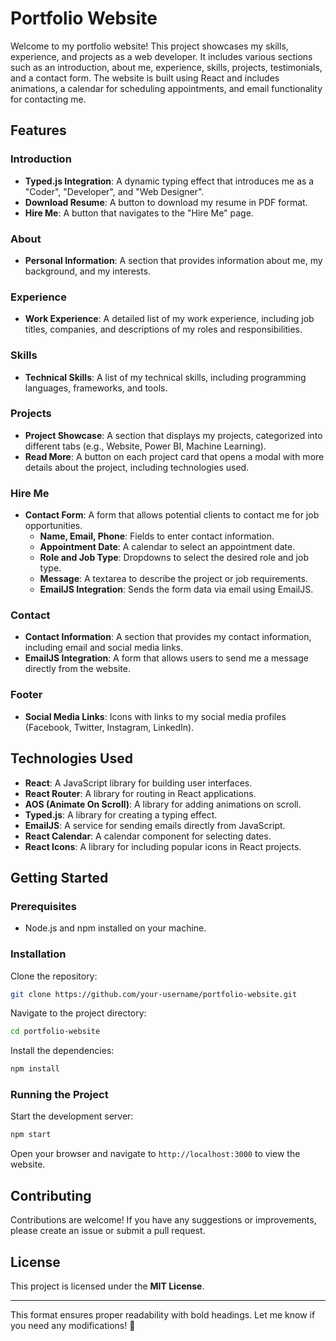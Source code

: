 # **Portfolio Website**  

Welcome to my portfolio website! This project showcases my skills, experience, and projects as a web developer. It includes various sections such as an introduction, about me, experience, skills, projects, testimonials, and a contact form. The website is built using React and includes animations, a calendar for scheduling appointments, and email functionality for contacting me.  

## **Features**  

### **Introduction**  
- **Typed.js Integration**: A dynamic typing effect that introduces me as a "Coder", "Developer", and "Web Designer".  
- **Download Resume**: A button to download my resume in PDF format.  
- **Hire Me**: A button that navigates to the "Hire Me" page.  

### **About**  
- **Personal Information**: A section that provides information about me, my background, and my interests.  

### **Experience**  
- **Work Experience**: A detailed list of my work experience, including job titles, companies, and descriptions of my roles and responsibilities.  

### **Skills**  
- **Technical Skills**: A list of my technical skills, including programming languages, frameworks, and tools.  

### **Projects**  
- **Project Showcase**: A section that displays my projects, categorized into different tabs (e.g., Website, Power BI, Machine Learning).  
- **Read More**: A button on each project card that opens a modal with more details about the project, including technologies used.  

### **Hire Me**  
- **Contact Form**: A form that allows potential clients to contact me for job opportunities.  
  - **Name, Email, Phone**: Fields to enter contact information.  
  - **Appointment Date**: A calendar to select an appointment date.  
  - **Role and Job Type**: Dropdowns to select the desired role and job type.  
  - **Message**: A textarea to describe the project or job requirements.  
  - **EmailJS Integration**: Sends the form data via email using EmailJS.  

### **Contact**  
- **Contact Information**: A section that provides my contact information, including email and social media links.  
- **EmailJS Integration**: A form that allows users to send me a message directly from the website.  

### **Footer**  
- **Social Media Links**: Icons with links to my social media profiles (Facebook, Twitter, Instagram, LinkedIn).  

## **Technologies Used**  
- **React**: A JavaScript library for building user interfaces.  
- **React Router**: A library for routing in React applications.  
- **AOS (Animate On Scroll)**: A library for adding animations on scroll.  
- **Typed.js**: A library for creating a typing effect.  
- **EmailJS**: A service for sending emails directly from JavaScript.  
- **React Calendar**: A calendar component for selecting dates.  
- **React Icons**: A library for including popular icons in React projects.  

## **Getting Started**  

### **Prerequisites**  
- Node.js and npm installed on your machine.  

### **Installation**  

Clone the repository:  
```bash
git clone https://github.com/your-username/portfolio-website.git
```
Navigate to the project directory:  
```bash
cd portfolio-website
```
Install the dependencies:  
```bash
npm install
```

### **Running the Project**  
Start the development server:  
```bash
npm start
```
Open your browser and navigate to `http://localhost:3000` to view the website.  

## **Contributing**  
Contributions are welcome! If you have any suggestions or improvements, please create an issue or submit a pull request.  

## **License**  
This project is licensed under the **MIT License**.  

---

This format ensures proper readability with bold headings. Let me know if you need any modifications! 🚀
